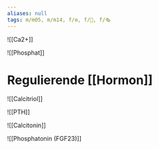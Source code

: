 ```yaml
---
aliases: null
tags: m/m05, m/m14, f/⚙️, f/🍺, f/🗞️
---
```

![[Ca2+]]

![[Phosphat]]

# Regulierende [[Hormon]]
![[Calcitriol]]

![[PTH]]

![[Calcitonin]]

![[Phosphatonin (FGF23)]]

